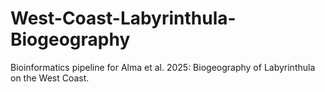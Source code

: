 # West-Coast-Labyrinthula-Biogeography
Bioinformatics pipeline for Alma et al. 2025: Biogeography of Labyrinthula on the West Coast.
